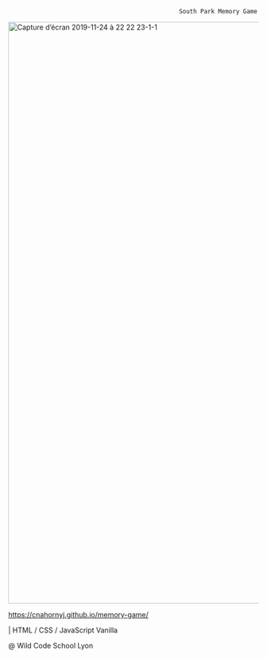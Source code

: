                                                     South Park Memory Game
<img width="1168" alt="Capture d’écran 2019-11-24 à 22 22 23-1-1" src="https://user-images.githubusercontent.com/50181632/69502210-d96c5080-0f0c-11ea-840f-9e6025820a5f.png">

https://cnahornyj.github.io/memory-game/

| HTML / CSS / JavaScript Vanilla 

@ Wild Code School Lyon 
